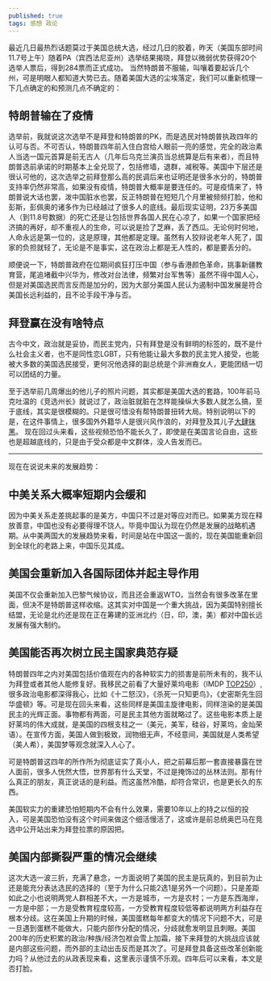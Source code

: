 ```yaml
---
published: true
tags: 感想 政论
---
```


最近几日最热烈话题莫过于美国总统大选，经过几日的胶着，昨天（美国东部时间11.7号上午）随着PA（宾西法尼亚州）选举结果揭晓，拜登以微弱优势获得20个选举人票后，得到284票而正式成功。 当然特朗普不服输，叫嚷着要起诉几个州，可是明眼人都知道大势已去。随着美国大选的尘埃落定，我们可以重新梳理一下几点确定的和预测几点不确定的：

## 特朗普输在了疫情

选举前，我就说这次选举不是拜登和特朗普的PK，而是选民对特朗普执政四年的认可与否。不可否认，特朗普四年前入住白宫给人眼前一亮的感觉，完全的政治素人当选一国元首算是前无古人（几年后乌克兰演员当总统算是后有来者），而且特朗普选前承诺的时期基本上全兑现了，包括修墙，退群，减税等。美国中下层还是很认可他的，这次选举之前拜登那么高的民调后来也证明还是很多水分的，特朗普支持率仍然非常高，如果没有疫情，特朗普大概率是要连任的。可是疫情来了，特朗普说大话也罢，泼中国脏水也罢，反正特朗普在短短几个月里被频频打脸，他和彭斯，彭佩奥的诸多作为已经越过了很多人的底线。最后现实证明，23万多美国人（到11.8号数据）的死亡还是让包括世界各国人民在心凉了，如果一个国家把经济搞的再好，却不重视人的生命，可以说是捡了芝麻，丢了西瓜。无论何时何地，人命永远是第一位的，这是原理，其他都是定理。虽然有人狡辩说老年人死了，国家的负担就轻了，无论是不是事实，这在政治上都是无人性的，都是要丢分的。

顺便说一下，特朗普政府在位期间疯狂打压中国（参与香港颜色革命，挑事新疆教育营，尾追堵截中兴华为，修改对台法律，频繁对台军售等）虽然不得中国人心，但是对美国选民而言反而是加分的，因为大部分美国人民认为遏制中国发展是符合美国长远利益的，且不论手段干净与否。

## 拜登赢在没有啥特点

古今中文，政治就是妥协，而民主党内，只有拜登是没有鲜明的标签的，既不是什么社会主义者，也不是同性恋LGBT，只有他能让最大多数的民主党人接受，也能被大多数的美国选民接受，更何况他选择的副总统是个非洲裔女人，更能团结一切可以团结的力量。

至于选举前几周爆出的他儿子的照片问题，其实都是美国大选的套路，100年前马克吐温的《竞选州长》就说过了，政治脏就脏在怎样能操纵大多数人就怎么搞，至于底线，其实是很模糊的。只是很可惜没有帮特朗普扭转大局。特别说明以下的是，在这件事情上，很多国外外籍华人是很兴风作浪的，对拜登及其儿子[大肆抹黑](https://www.youtube.com/watch?v=s6H9oIuHerU)。 现在回过头来看，这些视频恐怕不能长久了，即使是在美国言论自由，这些也是超越底线的，只是由于受众都是中文群体，没人告发而已。

---------

现在在说说未来的发展趋势：

## 中美关系大概率短期内会缓和

因为中美关系走差挑起事的是美方，中国只不过是对等应对而已。如果美方现在释放善意，中国也没有必要得理不饶人。毕竟中国认为现在仍然是发展的战略机遇期。从中美两国大的发展趋势来看，时间是站在中国这一面的，现在美国能重新回到全球化的老路上来，中国乐见其成。

## 美国会重新加入各国际团体并起主导作用

美国不仅会重新加入巴黎气候协议，而且还会重返WTO，当然会有很多改革在里面，但决不是特朗普这样收缩。这其实对中国是一个重大挑战，因为美国特别擅长结盟，无论是北约还是现在正在筹建的亚洲北约（日，印，澳，美）都对中国长远发展有强大制约。

## 美国能否再次树立民主国家典范存疑

特朗普四年之内对美国包括价值观在内的各种软实力的损害是前所未有的，我不认为拜登或者其他人能修复好。我移民之前看了大量好莱坞电影（IMDP [TOP250](https://www.imdb.com/chart/top/)）,很多政治电影都深得我心，比如《十二怒汉》，《杀死一只知更鸟》，《史密斯先生回华盛顿》等。可是现在回头来看，这些同样是美国主旋律电影，同样渲染的是美国民主的光辉正面。事物都有两面，可是民主其他方面就略过了。这些电影本质上是好莱坞的伟大成就，是美国的四根支柱之一（美元，美军，硅谷，好莱坞，金灿荣语）。在宣传方面，美国人做到极致，润物细无声，不经意间，美国就是人类希望（美人希），美国梦等观念就深入人心了。 

可是特朗普这四年的所作所为彻底证实了真小人，把之前幕后那一套直接暴露在世人面前，很多人恍然大悟，世界那有什么天堂，不过是掩饰过的丛林法则。那有什么真正的朋友，真正说话的是利益。而这虽然冷酷，却符合常识，也是更长久的东西。

美国软实力的重建恐怕短期内不会有什么效果，需要10年以上的持之以恒的投入，可是美国恐怕没有这个时间来做这个细活慢活了，这或许是前总统奥巴马在竞选中公开站出来为拜登拉票的原因把。

## 美国内部撕裂严重的情况会继续

这次大选一波三折，充满了悬念，一方面说明了美国的民主是玩真的，到目前为止还是能充分表达选民的选择的（至于为什么只能2选1是另外一个问题）。只是差距如此之小也说明两党人群相差不大，一方是城市，一方是农村；一方是东西海岸，一方是中部；一方是受教育程度较高，一方受教育程度较低等都说明两方利益存在根本分歧。这在美国上升期的时候，美国蛋糕每年都变大的情况下问题不大，可是一旦遇到蛋糕不能做大，只能内部作分配的情况，分歧就愈发明显且刺眼。美国200年的历史积累的政治/种族/经济包袱会雪上加霜，接下来拜登的大挑战应该就是内部这些问题，而外部的主动出击反而是其次了。可是拜登具备这些改革创新能力吗？从他过去的从政表现来看，这里表示谨慎不乐观。四年后可以来看，本文是否打脸。

